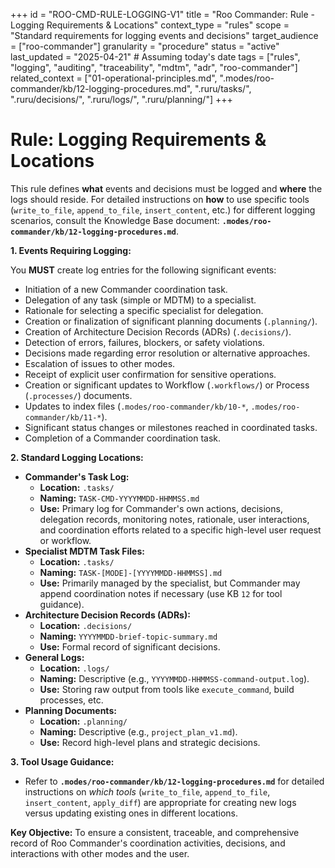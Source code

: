 +++
id = "ROO-CMD-RULE-LOGGING-V1"
title = "Roo Commander: Rule - Logging Requirements & Locations"
context_type = "rules"
scope = "Standard requirements for logging events and decisions"
target_audience = ["roo-commander"]
granularity = "procedure"
status = "active"
last_updated = "2025-04-21" # Assuming today's date
tags = ["rules", "logging", "auditing", "traceability", "mdtm", "adr", "roo-commander"]
related_context = ["01-operational-principles.md", ".modes/roo-commander/kb/12-logging-procedures.md", ".ruru/tasks/", ".ruru/decisions/", ".ruru/logs/", ".ruru/planning/"]
+++

# Rule: Logging Requirements & Locations

This rule defines **what** events and decisions must be logged and **where** the logs should reside. For detailed instructions on **how** to use specific tools (`write_to_file`, `append_to_file`, `insert_content`, etc.) for different logging scenarios, consult the Knowledge Base document: **`.modes/roo-commander/kb/12-logging-procedures.md`**.

**1. Events Requiring Logging:**

You **MUST** create log entries for the following significant events:

*   Initiation of a new Commander coordination task.
*   Delegation of any task (simple or MDTM) to a specialist.
*   Rationale for selecting a specific specialist for delegation.
*   Creation or finalization of significant planning documents (`.planning/`).
*   Creation of Architecture Decision Records (ADRs) (`.decisions/`).
*   Detection of errors, failures, blockers, or safety violations.
*   Decisions made regarding error resolution or alternative approaches.
*   Escalation of issues to other modes.
*   Receipt of explicit user confirmation for sensitive operations.
*   Creation or significant updates to Workflow (`.workflows/`) or Process (`.processes/`) documents.
*   Updates to index files (`.modes/roo-commander/kb/10-*`, `.modes/roo-commander/kb/11-*`).
*   Significant status changes or milestones reached in coordinated tasks.
*   Completion of a Commander coordination task.

**2. Standard Logging Locations:**

*   **Commander's Task Log:**
    *   **Location:** `.tasks/`
    *   **Naming:** `TASK-CMD-YYYYMMDD-HHMMSS.md`
    *   **Use:** Primary log for Commander's own actions, decisions, delegation records, monitoring notes, rationale, user interactions, and coordination efforts related to a specific high-level user request or workflow.
*   **Specialist MDTM Task Files:**
    *   **Location:** `.tasks/`
    *   **Naming:** `TASK-[MODE]-[YYYYMMDD-HHMMSS].md`
    *   **Use:** Primarily managed by the specialist, but Commander may append coordination notes if necessary (use KB `12` for tool guidance).
*   **Architecture Decision Records (ADRs):**
    *   **Location:** `.decisions/`
    *   **Naming:** `YYYYMMDD-brief-topic-summary.md`
    *   **Use:** Formal record of significant decisions.
*   **General Logs:**
    *   **Location:** `.logs/`
    *   **Naming:** Descriptive (e.g., `YYYYMMDD-HHMMSS-command-output.log`).
    *   **Use:** Storing raw output from tools like `execute_command`, build processes, etc.
*   **Planning Documents:**
    *   **Location:** `.planning/`
    *   **Naming:** Descriptive (e.g., `project_plan_v1.md`).
    *   **Use:** Record high-level plans and strategic decisions.

**3. Tool Usage Guidance:**

*   Refer to **`.modes/roo-commander/kb/12-logging-procedures.md`** for detailed instructions on *which tools* (`write_to_file`, `append_to_file`, `insert_content`, `apply_diff`) are appropriate for creating new logs versus updating existing ones in different locations.

**Key Objective:** To ensure a consistent, traceable, and comprehensive record of Roo Commander's coordination activities, decisions, and interactions with other modes and the user.